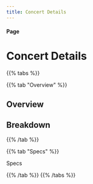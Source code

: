 ```yaml
---
title: Concert Details
---
```


#### Page

# Concert Details

{{% tabs %}}

{{% tab "Overview" %}}

## Overview

## Breakdown

{{% /tab %}}

{{% tab "Specs" %}}

Specs

{{% /tab %}}
{{% /tabs %}}